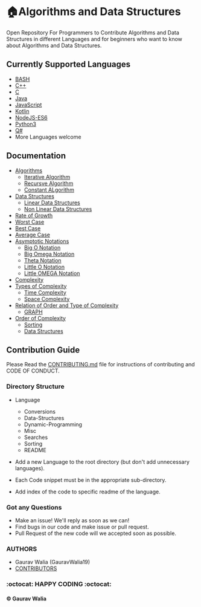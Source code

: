 # :house:Algorithms and Data Structures

Open Repository For Programmers to Contribute Algorithms and Data Structures in different Languages and for beginners who want to know about Algorithms and Data Structures.

## Currently Supported Languages

* [BASH](BASH/README.md)
* [C++](C++/README.md)
* [C](C/README.md)
* [Java](Java/README.md)
* [JavaScript](JavaScript/README.md)
* [Kotlin](Kotlin/README.md)
* [NodeJS-ES6](NodeJS-ES6/README.md)
* [Python3](Python3/README.md)
* [Q#](QSharp/README.md)
* More Languages welcome

## Documentation

* [Algorithms](docs/define.md)
  * [Iterative Algorithm](docs/define.md)
  * [Recursve Algorithm](docs/define.md)
  * [Constant ALgorithm](docs/define.md)
* [Data Structures](docs/define.md)
  * [Linear Data Structures](docs/define.md)
  * [Non Linear Data Structures](docs/define.md)
* [Rate of Growth](docs/define.md)
* [Worst Case](docs/define.md)
* [Best Case](docs/define.md)
* [Average Case](docs/define.md)
* [Asymptotic Notations](docs/define.md)
  * [Big O Notation](docs/define.md)
  * [Big Omega Notation](docs/define.md)
  * [Theta Notation](docs/define.md)
  * [Little O Notation](docs/define.md)
  * [Little OMEGA Notation](docs/define.md)
* [Complexity](docs/complexity.md)
* [Types of Complexity](docs/complexity.md)
  * [Time Complexity](docs/define.md)
  * [Space Complexity](docs/define.md)
* [Relation of Order and Type of Complexity](docs/complexity.md)
  * [GRAPH](docs/complexity.md)
* [Order of Complexity](docs/complexity.md)
  * [Sorting](docs/complexity.md)
  * [Data Structures](docs/complexity.md)

## Contribution Guide

Please Read the [CONTRIBUTING.md](.github/CONTRIBUTING.md) file for instructions of contributing and CODE OF CONDUCT.

### Directory Structure

* Language
  * Conversions
  * Data-Structures
  * Dynamic-Programming
  * Misc
  * Searches
  * Sorting
  * README

* Add a new Language to the root directory (but don't add unnecessary languages).
* Each Code snippet must be in the appropriate sub-directory.
* Add index of the code to specific readme of the language.

### Got any Questions

* Make an issue! We'll reply as soon as we can!
* Find bugs in our code and make issue or pull request.
* Pull Request of the new code will we accepted soon as possible.

### AUTHORS

* Gaurav Walia (GauravWalia19)
* [CONTRIBUTORS](CONTRIBUTORS.md)

### :octocat: HAPPY CODING :octocat:

#### :copyright: Gaurav Walia